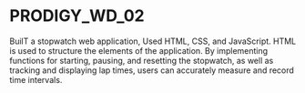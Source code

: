 # PRODIGY_WD_02
BuilT a stopwatch web application, Used HTML, CSS, and JavaScript. HTML is used to structure the elements of the application. By implementing functions for starting, pausing, and resetting the stopwatch, as well as tracking and displaying lap times, users can accurately measure and record time intervals. 
